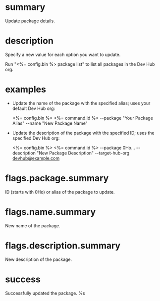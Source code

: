 # summary

Update package details.

# description

Specify a new value for each option you want to update.

Run "<%= config.bin %> package list" to list all packages in the Dev Hub org.

# examples

- Update the name of the package with the specified alias; uses your default Dev Hub org:

  <%= config.bin %> <%= command.id %> --package "Your Package Alias" --name "New Package Name"

- Update the description of the package with the specified ID; uses the specified Dev Hub org:

  <%= config.bin %> <%= command.id %> --package 0Ho... --description "New Package Description" --target-hub-org devhub@example.com

# flags.package.summary

ID (starts with 0Ho) or alias of the package to update.

# flags.name.summary

New name of the package.

# flags.description.summary

New description of the package.

# success

Successfully updated the package. %s
